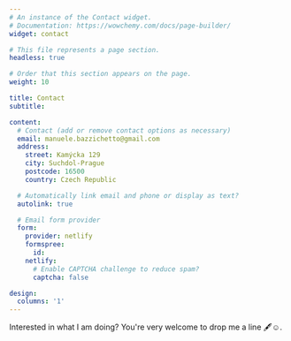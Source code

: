 ```yaml
---
# An instance of the Contact widget.
# Documentation: https://wowchemy.com/docs/page-builder/
widget: contact

# This file represents a page section.
headless: true

# Order that this section appears on the page.
weight: 10

title: Contact
subtitle:

content:
  # Contact (add or remove contact options as necessary)
  email: manuele.bazzichetto@gmail.com
  address:
    street: Kamýcka 129 
    city: Suchdol-Prague
    postcode: 16500
    country: Czech Republic

  # Automatically link email and phone or display as text?
  autolink: true

  # Email form provider
  form:
    provider: netlify
    formspree:
      id:
    netlify:
      # Enable CAPTCHA challenge to reduce spam?
      captcha: false

design:
  columns: '1'
---
```


Interested in what I am doing? You're very welcome to drop me a line 🖋☺️.

